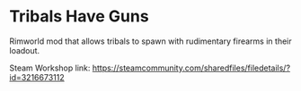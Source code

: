 # Tribals Have Guns

Rimworld mod that allows tribals to spawn with rudimentary firearms in their loadout.

Steam Workshop link: https://steamcommunity.com/sharedfiles/filedetails/?id=3216673112
